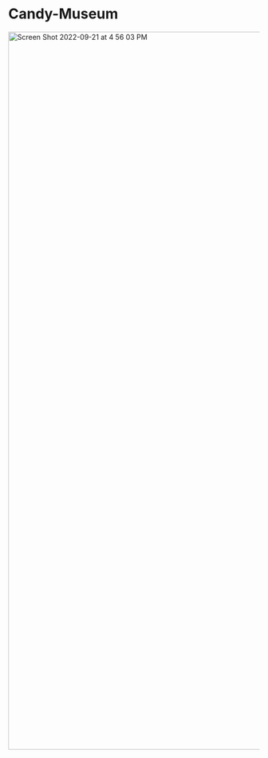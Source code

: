 # Candy-Museum
<img width="1438" alt="Screen Shot 2022-09-21 at 4 56 03 PM" src="https://user-images.githubusercontent.com/20181425/191629969-6a4d0646-e6a0-4003-b486-f7f5e49538b2.png">
